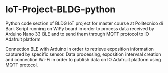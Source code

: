 # IoT-Project-BLDG-python
Python code section of BLDG IoT project for master course at Politecnico di Bari. Script running on WiPy board in order to process data received by Arduino Nano 33 BLE and to send them through MQTT protocol to IO Adafruit platform

Connection BLE with Arduino in order to retrieve exposition information captured by specific sensor. Data processing, exposition intervsal creation and connection Wi-Fi in order to publish data on IO Adafruit platform using MQTT protocol. 
